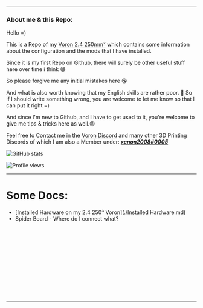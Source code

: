 ------



### About me & this Repo:

Hello =)

This is a Repo of my <u>Voron 2.4 250mm²</u> which contains some information about the configuration and the mods that I have installed.

Since it is my first Repo on Github, there will surely be other useful stuff here over time i think 😅

So please forgive me any initial mistakes here 😘

And what is also worth knowing that my English skills are rather poor. 🙈
So if I should write something wrong, you are welcome to let me know so that I can put it right =)

And since I'm new to Github, and I have to get used to it, you're welcome to give me tips & tricks here as well.😉

Feel free to Contact me in the [Voron Discord](https://discord.gg/voron) and many other 3D Printing Discords of which I am also a Member under: ***<u>xenon2008#0005</u>***



![GitHub stats](https://github-readme-stats.vercel.app/api?username=xenon2008&show_icons=true) 

![Profile views](https://gpvc.arturio.dev/xenon2008)

------



# Some Docs:

- [Installed Hardware on my 2.4 250³ Voron](./Installed Hardware.md)
- Spider Board - Where do I connect what?

​           



<br>

<br>

<br>

<br>

<br>

<br>

<br>







​                                      

------

​    

